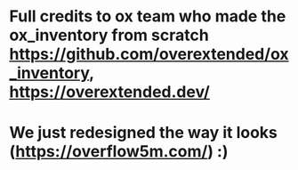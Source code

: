 # Full credits to ox team who made the ox_inventory from scratch https://github.com/overextended/ox_inventory, https://overextended.dev/

# We just redesigned the way it looks (https://overflow5m.com/) :)
